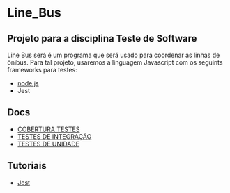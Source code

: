 # Line_Bus
## Projeto para a disciplina Teste de Software

Line Bus será é um programa que será usado para coordenar as linhas de ônibus. Para tal projeto, usaremos a linguagem Javascript com os seguints frameworks para testes:
- [node.js](https://nodejs.org/en/)
- Jest

## Docs
- [COBERTURA TESTES](https://github.com/GabrielBFelix/Line_Bus/blob/main/docs/COBERTURA_TESTES.md)
- [TESTES DE INTEGRAÇÃO](https://github.com/GabrielBFelix/Line_Bus/blob/main/docs/TESTE_INTEGRACAO.md)
- [TESTES DE UNIDADE](https://github.com/GabrielBFelix/Line_Bus/blob/main/docs/TESTE_UNIDADE.md)

## Tutoriais
- [Jest](https://www.youtube.com/watch?v=8gHEv5iNRKk)
